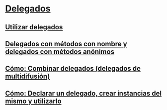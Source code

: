 # [Delegados](index.md)
## [Utilizar delegados](using-delegates.md)
## [Delegados con métodos con nombre y delegados con métodos anónimos](delegates-with-named-vs-anonymous-methods.md)
## [Cómo: Combinar delegados (delegados de multidifusión)](how-to-combine-delegates-multicast-delegates.md)
## [Cómo: Declarar un delegado, crear instancias del mismo y utilizarlo](how-to-declare-instantiate-and-use-a-delegate.md)
